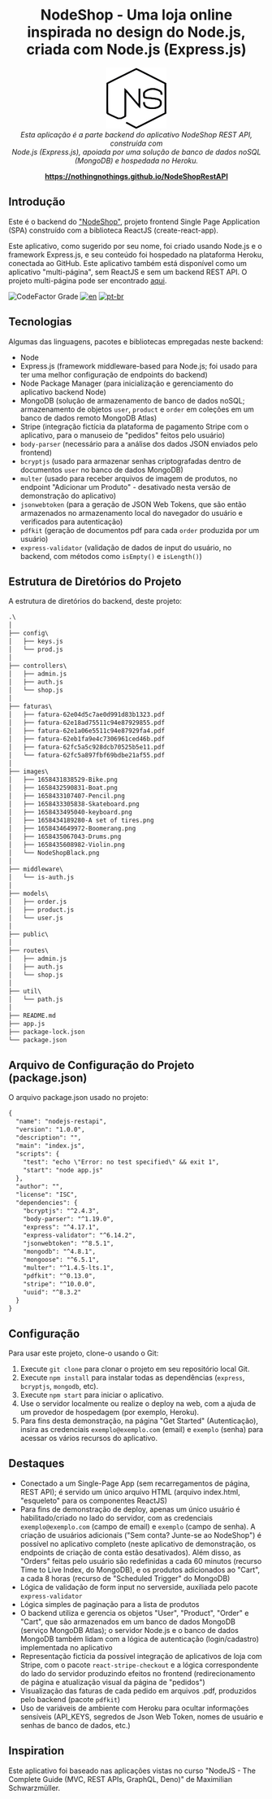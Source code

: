 <h1 align="center">NodeShop - Uma loja online inspirada no design do Node.js, criada com Node.js (Express.js)</h1>
<p align="center">
  <img src="images/NodeShopBlack.png" alt="NodeShop-logo" width="120px" height="120px"/>
  <br>
  <i>Esta aplicação é a parte backend do aplicativo NodeShop REST API, construída com 
    <br>Node.js (Express.js), apoiada por uma solução de banco de dados noSQL (MongoDB) e hospedada no Heroku.</i>
  <br>
</p>

<p align="center">
  <a href="https://nothingnothings.github.io/NodeShopRestAPI"><strong>https://nothingnothings.github.io/NodeShopRestAPI</strong></a>
  <br>
</p>




## Introdução

Este é o backend do ["NodeShop"](https://github.com/nothingnothings/NodeShopRestAPI), projeto frontend Single Page Application (SPA) construído com a biblioteca ReactJS (create-react-app).

Este aplicativo, como sugerido por seu nome, foi criado usando Node.js e o framework Express.js, e seu conteúdo foi hospedado na plataforma Heroku, conectada ao GitHub. Este aplicativo também está disponível como um aplicativo "multi-página", sem ReactJS e sem um backend REST API. O projeto multi-página pode ser encontrado [aqui](https://github.com/nothingnothings/NodeShopMultiPageApp).

![CodeFactor Grade](https://img.shields.io/codefactor/grade/github/nothingnothings/NodeShopRestAPIBackend/master?style=flat-square)
[![en](https://img.shields.io/badge/lang-en-red.svg?style=flat-square)](https://github.com/nothingnothings/NodeShopRestAPIBackend)
[![pt-br](https://img.shields.io/badge/lang-pt--br-green.svg?style=flat-square)](https://github.com/nothingnothings/NodeShopRestAPIBackend/blob/master/README.pt-br.md)



 
## Tecnologias
 
Algumas das linguagens, pacotes e bibliotecas empregadas neste backend:
 
 - Node
 - Express.js (framework middleware-based para Node.js; foi usado para ter uma melhor configuração de endpoints do backend)
 - Node Package Manager (para inicialização e gerenciamento do aplicativo backend Node)
 - MongoDB (solução de armazenamento de banco de dados noSQL; armazenamento de objetos `user`, `product` e `order` em coleções em um banco de dados remoto MongoDB Atlas)
 - Stripe (integração fictícia da plataforma de pagamento Stripe com o aplicativo, para o manuseio de "pedidos" feitos pelo usuário)
 - `body-parser` (necessário para a análise dos dados JSON enviados pelo frontend)
 - `bcryptjs` (usado para armazenar senhas criptografadas dentro de documentos `user` no banco de dados MongoDB)
 - `multer` (usado para receber arquivos de imagem de produtos, no endpoint "Adicionar um Produto" - desativado nesta versão de demonstração do aplicativo)
 - `jsonwebtoken` (para a geração de JSON Web Tokens, que são então armazenados no armazenamento local do navegador do usuário e verificados para autenticação)
 - `pdfkit` (geração de documentos pdf para cada `order` produzida por um usuário)
 - `express-validator` (validação de dados de input do usuário, no backend, com métodos como `isEmpty()` e `isLength()`)
 
 
## Estrutura de Diretórios do Projeto

A estrutura de diretórios do backend, deste projeto:


```
.\
│
├── config\
│   ├── keys.js
│   └── prod.js
│
├── controllers\
│   ├── admin.js
│   ├── auth.js
│   └── shop.js
│
├── faturas\
│   ├── fatura-62e04d5c7ae0d991d83b1323.pdf
│   ├── fatura-62e18ad75511c94e87929855.pdf
│   ├── fatura-62e1a06e5511c94e87929fa4.pdf
│   ├── fatura-62eb1fa9e4c7306961ced46b.pdf
│   ├── fatura-62fc5a5c928dcb70525b5e11.pdf
│   └── fatura-62fc5a897fbf69bdbe21af55.pdf
│
├── images\
│   ├── 1658431838529-Bike.png
│   ├── 1658432590831-Boat.png
│   ├── 1658433107407-Pencil.png
│   ├── 1658433305838-Skateboard.png
│   ├── 1658433495040-keyboard.png
│   ├── 1658434189280-A set of tires.png
│   ├── 1658434649972-Boomerang.png
│   ├── 1658435067043-Drums.png
│   ├── 1658435608982-Violin.png
│   └── NodeShopBlack.png
│
├── middleware\
│   └── is-auth.js
│
├── models\
│   ├── order.js
│   ├── product.js
│   └── user.js
│
├── public\
│
├── routes\
│   ├── admin.js
│   ├── auth.js
│   └── shop.js
│
├── util\
│   └── path.js
│
├── README.md
├── app.js
├── package-lock.json
└── package.json
```


## Arquivo de Configuração do Projeto (package.json)

O arquivo package.json usado no projeto:

```
{
  "name": "nodejs-restapi",
  "version": "1.0.0",
  "description": "",
  "main": "index.js",
  "scripts": {
    "test": "echo \"Error: no test specified\" && exit 1",
    "start": "node app.js"
  },
  "author": "",
  "license": "ISC",
  "dependencies": {
    "bcryptjs": "^2.4.3",
    "body-parser": "^1.19.0",
    "express": "^4.17.1",
    "express-validator": "^6.14.2",
    "jsonwebtoken": "^8.5.1",
    "mongodb": "^4.8.1",
    "mongoose": "^6.5.1",
    "multer": "^1.4.5-lts.1",
    "pdfkit": "^0.13.0",
    "stripe": "^10.0.0",
    "uuid": "^8.3.2"
  }
}

```

## Configuração


Para usar este projeto, clone-o usando o Git:

1. Execute `git clone` para clonar o projeto em seu repositório local Git.
2. Execute `npm install` para instalar todas as dependências (`express`, `bcryptjs`, `mongodb`, etc).
3. Execute `npm start` para iniciar o aplicativo.
4. Use o servidor localmente ou realize o deploy na web, com a ajuda de um provedor de hospedagem (por exemplo, Heroku).
5. Para fins desta demonstração, na página "Get Started" (Autenticação), insira as credenciais `exemplo@exemplo.com` (email) e `exemplo` (senha) para acessar os vários recursos do aplicativo.


## Destaques

- Conectado a um Single-Page App (sem recarregamentos de página, REST API); é servido um único arquivo HTML (arquivo index.html, "esqueleto" para os componentes ReactJS)
- Para fins de demonstração de deploy, apenas um único usuário é habilitado/criado no lado do servidor, com as credenciais `exemplo@exemplo.com` (campo de email) e `exemplo` (campo de senha). A criação de usuários adicionais ("Sem conta? Junte-se ao NodeShop") é possível no aplicativo completo (neste aplicativo de demonstração, os endpoints de criação de conta estão desativados). Além disso, as "Orders" feitas pelo usuário são redefinidas a cada 60 minutos (recurso Time to Live Index, do MongoDB), e os produtos adicionados ao "Cart", a cada 8 horas (recurso de "Scheduled Trigger" do MongoDB)
- Lógica de validação de form input no serverside, auxiliada pelo pacote `express-validator`
- Lógica simples de paginação para a lista de produtos
- O backend utiliza e gerencia os objetos "User", "Product", "Order" e "Cart", que são armazenados em um banco de dados MongoDB (serviço MongoDB Atlas); o servidor Node.js e o banco de dados MongoDB também lidam com a lógica de autenticação (login/cadastro) implementada no aplicativo
- Representação fictícia da possível integração de aplicativos de loja com Stripe, com o pacote `react-stripe-checkout` e a lógica correspondente do lado do servidor produzindo efeitos no frontend (redirecionamento de página e atualização visual da página de "pedidos")
- Visualização das faturas de cada pedido em arquivos .pdf, produzidos pelo backend (pacote `pdfkit`)
- Uso de variáveis de ambiente com Heroku para ocultar informações sensíveis (API_KEYS, segredos de Json Web Token, nomes de usuário e senhas de banco de dados, etc.)


## Inspiration

Este aplicativo foi baseado nas aplicações vistas no curso "NodeJS - The Complete Guide (MVC, REST APIs, GraphQL, Deno)" de Maximilian Schwarzmüller.

